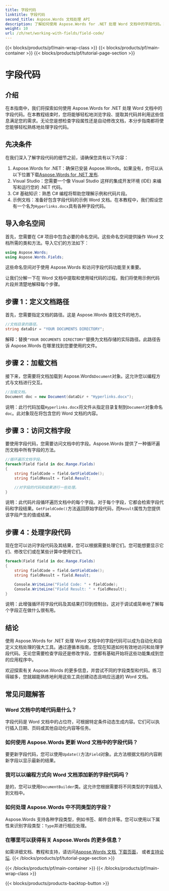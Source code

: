 ```yaml
---
title: 字段代码
linktitle: 字段代码
second_title: Aspose.Words 文档处理 API
description: 了解如何使用 Aspose.Words for .NET 处理 Word 文档中的字段代码。本指南涵盖加载文档、访问字段和处理字段代码。
weight: 10
url: /zh/net/working-with-fields/field-code/
---
```


{{< blocks/products/pf/main-wrap-class >}}
{{< blocks/products/pf/main-container >}}
{{< blocks/products/pf/tutorial-page-section >}}

# 字段代码

## 介绍

在本指南中，我们将探索如何使用 Aspose.Words for .NET 处理 Word 文档中的字段代码。在本教程结束时，您将能够轻松地浏览字段、提取其代码并利用这些信息满足您的需求。无论您是想检查字段属性还是自动修改文档，本分步指南都将使您能够轻松熟练地处理字段代码。

## 先决条件

在我们深入了解字段代码的细节之前，请确保您具有以下内容：

1.  Aspose.Words for .NET：确保已安装 Aspose.Words。如果没有，你可以从以下位置下载[Aspose.Words for .NET 发布](https://releases.aspose.com/words/net/).
2. Visual Studio：您需要一个像 Visual Studio 这样的集成开发环境 (IDE) 来编写和运行您的 .NET 代码。
3. C# 基础知识：熟悉 C# 编程将帮助您理解示例和代码片段。
4. 示例文档：准备好包含字段代码的示例 Word 文档。在本教程中，我们假设您有一个名为`Hyperlinks.docx`具有各种字段代码。

## 导入命名空间

首先，您需要在 C# 项目中包含必要的命名空间。这些命名空间提供操作 Word 文档所需的类和方法。导入它们的方法如下：

```csharp
using Aspose.Words;
using Aspose.Words.Fields;
```

这些命名空间对于使用 Aspose.Words 和访问字段代码功能至关重要。

让我们分解一下在 Word 文档中提取和使用域代码的过程。我们将使用示例代码片段并清楚地解释每个步骤。

## 步骤 1：定义文档路径

首先，您需要指定文档的路径。这是 Aspose.Words 查找文件的地方。

```csharp
//文档目录的路径。
string dataDir = "YOUR DOCUMENTS DIRECTORY";
```

解释：替换`"YOUR DOCUMENTS DIRECTORY"`替换为文档存储的实际路径。此路径告诉 Aspose.Words 在哪里找到您要使用的文件。

## 步骤 2：加载文档

接下来，您需要将文档加载到 Aspose.Words`Document`对象。这允许您以编程方式与文档进行交互。

```csharp
//加载文档。
Document doc = new Document(dataDir + "Hyperlinks.docx");
```

说明：此行代码加载`Hyperlinks.docx`将文件从指定目录复制到`Document`对象命名`doc`。此对象现在将包含您的 Word 文档的内容。

## 步骤 3：访问文档字段

要使用字段代码，您需要访问文档中的字段。Aspose.Words 提供了一种循环遍历文档中所有字段的方法。

```csharp
//循环遍历文档字段。
foreach(Field field in doc.Range.Fields)
{
    string fieldCode = field.GetFieldCode();
    string fieldResult = field.Result;

    //对字段的代码和结果进行一些处理。
}
```

说明：此代码片段循环遍历文档中的每个字段。对于每个字段，它都会检索字段代码和字段结果。`GetFieldCode()`方法返回原始字段代码，而`Result`属性为您提供该字段产生的值或结果。

## 步骤 4：处理字段代码

现在您可以访问字段代码及其结果，您可以根据需要处理它们。您可能想要显示它们、修改它们或在某些计算中使用它们。

```csharp
foreach(Field field in doc.Range.Fields)
{
    string fieldCode = field.GetFieldCode();
    string fieldResult = field.Result;

    Console.WriteLine("Field Code: " + fieldCode);
    Console.WriteLine("Field Result: " + fieldResult);
}
```

说明：此增强循环将字段代码及其结果打印到控制台。这对于调试或简单地了解每个字段正在做什么很有用。

## 结论

使用 Aspose.Words for .NET 处理 Word 文档中的字段代码可以成为自动化和自定义文档处理的强大工具。通过遵循本指南，您现在知道如何有效地访问和处理字段代码。无论您需要检查字段还是修改字段，您都有基础开始将这些功能集成到您的应用程序中。

欢迎探索有关 Aspose.Words 的更多信息，并尝试不同的字段类型和代码。练习得越多，您就越能熟练地利用这些工具创建动态且响应迅速的 Word 文档。

## 常见问题解答

### Word 文档中的域代码是什么？

字段代码是 Word 文档中的占位符，可根据特定条件动态生成内容。它们可以执行插入日期、页码或其他自动化内容等任务。

### 如何使用 Aspose.Words 更新 Word 文档中的字段代码？

要更新字段代码，您可以使用`Update()`方法`Field`对象。此方法根据文档的内容刷新字段以显示最新的结果。

### 我可以以编程方式向 Word 文档添加新的字段代码吗？

是的，您可以使用`DocumentBuilder`类。这允许您根据需要将不同类型的字段插入到文档中。

### 如何处理 Aspose.Words 中不同类型的字段？

 Aspose.Words 支持各种字段类型，例如书签、邮件合并等。您可以使用以下属性来识别字段类型：`Type`并进行相应处理。

### 在哪里可以获得有关 Aspose.Words 的更多信息？

如需详细文档、教程和支持，请访问[Aspose.Words 文档](https://reference.aspose.com/words/net/), [下载页面](https://releases.aspose.com/words/net/)， 或者[支持论坛](https://forum.aspose.com/c/words/8).
{{< /blocks/products/pf/tutorial-page-section >}}

{{< /blocks/products/pf/main-container >}}
{{< /blocks/products/pf/main-wrap-class >}}

{{< blocks/products/products-backtop-button >}}
